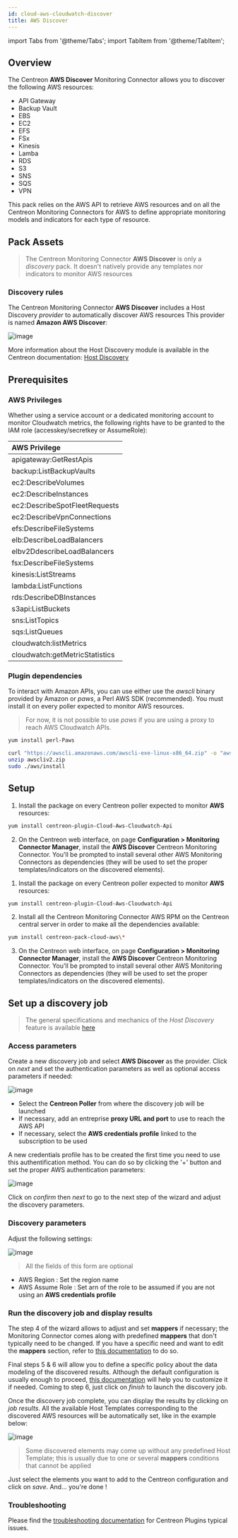 ```yaml
---
id: cloud-aws-cloudwatch-discover
title: AWS Discover
---
```

import Tabs from '@theme/Tabs';
import TabItem from '@theme/TabItem';


## Overview

The Centreon **AWS Discover** Monitoring Connector allows you to discover the following AWS resources:
* API Gateway
* Backup Vault
* EBS
* EC2
* EFS
* FSx
* Kinesis
* Lamba
* RDS
* S3
* SNS
* SQS
* VPN

This pack relies on the AWS API to retrieve AWS resources and on all the Centreon Monitoring Connectors for AWS to define 
appropriate monitoring models and indicators for each type of resource.

## Pack Assets

> The Centreon Monitoring Connector **AWS Discover** is only a *discovery* pack. It doesn't natively provide any templates nor
> indicators to monitor AWS resources

### Discovery rules

The Centreon Monitoring Connector **AWS Discover** includes a Host Discovery *provider* to automatically discover AWS resources
This provider is named **Amazon AWS Discover**:

![image](../../../assets/integrations/plugin-packs/procedures/cloud-aws-cloudwatch-discover-provider.png)

More information about the Host Discovery module is available in the Centreon documentation:
[Host Discovery](/docs/monitoring/discovery/hosts-discovery)

## Prerequisites

### AWS Privileges

Whether using a service account or a dedicated monitoring account to monitor Cloudwatch metrics, the following rights have to be granted to the IAM role (accesskey/secretkey or AssumeRole):

| AWS Privilege                  | 
|:-------------------------------|
| apigateway:GetRestApis         |
| backup:ListBackupVaults        |
| ec2:DescribeVolumes            |
| ec2:DescribeInstances          |
| ec2:DescribeSpotFleetRequests  |
| ec2:DescribeVpnConnections     |
| efs:DescribeFileSystems        |
| elb:DescribeLoadBalancers      |
| elbv2DdescribeLoadBalancers    |
| fsx:DescribeFileSystems        |
| kinesis:ListStreams            |
| lambda:ListFunctions           |
| rds:DescribeDBInstances        |
| s3api:ListBuckets              |
| sns:ListTopics                 | 
| sqs:ListQueues                 |
| cloudwatch:listMetrics         | 
| cloudwatch:getMetricStatistics |
### Plugin dependencies

To interact with Amazon APIs, you can use either use the *awscli* binary provided by Amazon or *paws*, a Perl AWS SDK (recommended). You must install it on every poller expected to monitor AWS resources. 

> For now, it is not possible to use *paws* if you are using a proxy to reach AWS Cloudwatch APIs. 

<Tabs groupId="sync">
<TabItem value="perl-Paws-installation" label="perl-Paws-installation">

```bash
yum install perl-Paws
```

</TabItem>
<TabItem value="aws-cli-installation" label="aws-cli-installation">

```bash
curl "https://awscli.amazonaws.com/awscli-exe-linux-x86_64.zip" -o "awscliv2.zip"
unzip awscliv2.zip
sudo ./aws/install
```

</TabItem>
</Tabs>

## Setup 

<Tabs groupId="sync">
<TabItem value="Online License" label="Online License">

1. Install the package on every Centreon poller expected to monitor **AWS** resources:

```bash
yum install centreon-plugin-Cloud-Aws-Cloudwatch-Api
```

2. On the Centreon web interface, on page **Configuration > Monitoring Connector Manager**, install the **AWS Discover** Centreon Monitoring Connector.
 You'll be prompted to install several other AWS Monitoring Connectors as dependencies (they will be used to set the proper templates/indicators
on the discovered elements).

</TabItem>
<TabItem value="Offline License" label="Offline License">

1. Install the package on every Centreon poller expected to monitor **AWS** resources:

```bash
yum install centreon-plugin-Cloud-Aws-Cloudwatch-Api
```

2. Install all the Centreon Monitoring Connector AWS RPM on the Centreon central server in order
to make all the dependencies available:

```bash
yum install centreon-pack-cloud-aws\*
```

3. On the Centreon web interface, on page **Configuration > Monitoring Connector Manager**, install the **AWS Discover** Centreon Monitoring Connector.
You'll be prompted to install several other AWS Monitoring Connectors as dependencies (they will be used to set the proper templates/indicators
on the discovered elements).

</TabItem>
</Tabs>

## Set up a discovery job

> The general specifications and mechanics of the *Host Discovery* feature is available [here](/docs/monitoring/discovery/hosts-discovery)

### Access parameters

Create a new discovery job and select **AWS Discover** as the provider. Click on *next* and set the authentication parameters
as well as optional access parameters if needed:

![image](../../../assets/integrations/plugin-packs/procedures/cloud-aws-cloudwatch-discover-accessparameters.png)

- Select the **Centreon Poller** from where the discovery job will be launched
- If necessary, add an entreprise **proxy URL and port** to use to reach the AWS API
- If necessary, select the **AWS credentials profile** linked to the subscription to be used

A new credentials profile has to be created the first time you need to use this authentification method. You can do so by clicking the '+' button and set the proper AWS
authentication parameters:

![image](../../../assets/integrations/plugin-packs/procedures/cloud-aws-cloudwatch-discover-credentials.png)

Click on *confirm* then *next* to go to the next step of the wizard and adjust the discovery parameters.

### Discovery parameters

Adjust the following settings:

![image](../../../assets/integrations/plugin-packs/procedures/cloud-aws-cloudwatch-discover-discoparameters.png)

> All the fields of this form are optional

- AWS Region : Set the region name
- AWS Assume Role : Set arn of the role to be assumed if you are not using an **AWS credentials profile**

### Run the discovery job and display results

The step 4 of the wizard allows to adjust and set **mappers** if necessary; the Monitoring Connector comes along with predefined **mappers** that
don't typically need to be changed. If you have a specific need and want to edit the **mappers** section, refer to 
[this documentation](/docs/monitoring/discovery/hosts-discovery#how-to-use-the-mappers) to do so.

Final steps 5 & 6 will allow you to define a specific policy about the data modeling of the discovered results. Although the default configuration
is usually enough to proceed, [this documentation](/docs/monitoring/discovery/hosts-discovery#define-analysis-and-update-policies) 
will help you to customize it if needed. Coming to step 6, just click on *finish* to launch the discovery job.

Once the discovery job complete, you can display the results by clicking on *job results*. All the available Host Templates
corresponding to the discovered AWS resources will be automatically set, like in the example below:

![image](../../../assets/integrations/plugin-packs/procedures/cloud-aws-cloudwatch-discover-results.png)

> Some discovered elements may come up without any predefined Host Template; this is usually due to one or several **mappers**
> conditions that cannot be applied

Just select the elements you want to add to the Centreon configuration and click on *save*. And... you're done !

### Troubleshooting

Please find the [troubleshooting documentation](../getting-started/how-to-guides/troubleshooting-plugins.md) for Centreon Plugins typical issues.
